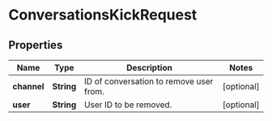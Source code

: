 

# ConversationsKickRequest


## Properties

| Name | Type | Description | Notes |
|------------ | ------------- | ------------- | -------------|
|**channel** | **String** | ID of conversation to remove user from. |  [optional] |
|**user** | **String** | User ID to be removed. |  [optional] |



